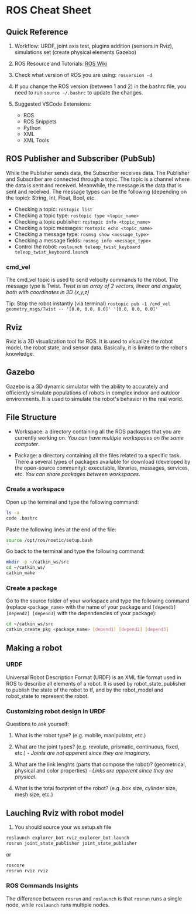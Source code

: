 # ROS Cheat Sheet

## Quick Reference

1. Workflow: URDF, joint axis test, plugins addition (sensors in Rviz), simulations set (create physical elements Gazebo)

2. ROS Resource and Tutorials: [ROS Wiki](http://wiki.ros.org/ROS/Tutorials)

3. Check what version of ROS you are using: `rosversion -d`

4. If you change the ROS version (between 1 and 2) in the bashrc file, you need to run `source ~/.bashrc` to update the changes.

5. Suggested VSCode Extensions:
    - ROS
    - ROS Snippets
    - Python
    - XML
    - XML Tools

## ROS Publisher and Subscriber (PubSub)

While the Publisher sends data, the Subscriber receives data. The Publisher and Subscriber are connected through a topic. The topic is a channel where the data is sent and received. Meanwhile, the message is the data that is sent and received. The message types can be the following (depending on the topic): String, Int, Float, Bool, etc.

- Checking a topic: `rostopic list`
- Checking a topic type: `rostopic type <topic_name>`
- Checking a topic publisher: `rostopic info <topic_name>`
- Checking a topic messages: `rostopic echo <topic_name>`
- Checking a message type: `rosmsg show <message_type>`
- Checking a message fields: `rosmsg info <message_type>`
- Control the robot: `roslaunch teleop_twist_keyboard teleop_twist_keyboard.launch`

### cmd_vel

The cmd_vel topic is used to send velocity commands to the robot. The message type is Twist.
*Twist is an array of 2 vectors, linear and angular, both with coordinates in 3D (x,y,z)*

Tip: Stop the robot instantly (via terminal)
`rostopic pub -1 /cmd_vel geometry_msgs/Twist -- '[0.0, 0.0, 0.0]' '[0.0, 0.0, 0.0]'`

## Rviz

Rviz is a 3D visualization tool for ROS. It is used to visualize the robot model, the robot state, and sensor data. Basically, it is limited to the robot's knowledge.

## Gazebo

Gazebo is a 3D dynamic simulator with the ability to accurately and efficiently simulate populations of robots in complex indoor and outdoor environments. It is used to simulate the robot's behavior in the real world.

## File Structure

-  Workspace: a directory containing all the ROS packages that you are currently working on. *You can have multiple workspaces on the same computer*.

- Package: a directory containing all the files related to a specific task. There a several types of packages available for download (developed by the open-source community): executable, libraries, messages, services, etc. *You can share packages between workspaces*.

### Create a workspace

Open up the terminal and type the following command:

```bash
ls -a
code .bashrc
```

Paste the following lines at the end of the file:

```bash
source /opt/ros/noetic/setup.bash
```

Go back to the terminal and type the following command:

```bash
mkdir -p ~/catkin_ws/src
cd ~/catkin_ws/
catkin_make
```

### Create a package

Go to the source folder of your workspace and type the following command (replace `<package_name>` with the name of your package and `[depend1] [depend2] [depend3]` with the dependencies of your package):

```bash
cd ~/catkin_ws/src
catkin_create_pkg <package_name> [depend1] [depend2] [depend3]
```

## Making a robot

### URDF

Universal Robot Description Format (URDF) is an XML file format used in ROS to describe all elements of a robot. It is used by robot_state_publisher to publish the state of the robot to tf, and by the robot_model and robot_state to represent the robot.

### Customizing robot design in URDF

Questions to ask yourself:

1. What is the robot type? (e.g. mobile, manipulator, etc.)

2. What are the joint types? (e.g. revolute, prismatic, continuous, fixed, etc.) - *Joints are not apperent since they are imaginary*.

3. What are the link lenghts (parts that compose the robot)? (geometrical, physical and color properties) - *Links are apperent since they are physical*.

4. What is the total footprint of the robot? (e.g. box size, cylinder size, mesh size, etc.)


## Lauching Rviz with robot model

1. You should source your ws setup.sh file

```bash
roslaunch explorer_bot rviz_explorer_bot.launch
rosrun joint_state_publisher joint_state_publisher
```

or 

```bash
roscore
rosrun rviz rviz
```

### ROS Commands Insights

The difference between `rosrun` and `roslaunch` is that `rosrun` runs a single node, while `roslaunch` runs multiple nodes.
